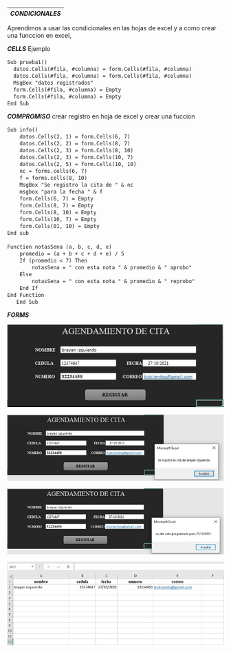 | ***CONDICIONALES*** |
| --------------------------------------------------------- |

Aprendimos a usar las condicionales en las hojas de excel y a como crear<br>
una funccion en excel,

 ***CELLS*** Ejemplo
```
Sub prueba1()
  datos.Cells(#fila, #columna) = form.Cells(#fila, #columna)
  datos.Cells(#fila, #columna) = form.Cells(#fila, #columna)
  MsgBox "datos registrados"
  form.Cells(#fila, #columna) = Empty
  form.Cells(#fila, #columna) = Empty
End Sub
```

  ***COMPROMISO*** crear registro en hoja de excel y crear una fuccion
```
Sub info()
    datos.Cells(2, 1) = form.Cells(6, 7)
    datos.Cells(2, 2) = form.Cells(8, 7)
    datos.Cells(2, 3) = form.Cells(8, 10)
    datos.Cells(2, 3) = form.Cells(10, 7)
    datos.Cells(2, 5) = form.Cells(10, 10)
    nc = forms.cells(6, 7)
    f = forms.cells(8, 10)
    MsgBox "Se registro la cita de " & nc
    msgbox "para la fecha " & f
    form.Cells(6, 7) = Empty
    form.Cells(8, 7) = Empty
    form.Cells(8, 10) = Empty
    form.Cells(10, 7) = Empty
    form.Cells(01, 10) = Empty
End sub

Function notasSena (a, b, c, d, e)
    promedio = (a + b + c + d + e) / 5
    If (promedio < 7) Then
        notasSena = " con esta nota " & promedio & " aprobo"
    Else
        notasSena = " con esta nota " & promedio & " reprobo"
    End If
End Function
   End Sub
   ```

***FORMS***

   ![visualizacion](img/f1.jpg)

   ![visualizacion](img/f2.jpg)

   ![visualizacion](img/f3.jpg)

   ![visualizacion](img/f4.jpg)

